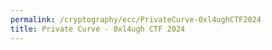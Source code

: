 ```yaml
---
permalink: /cryptography/ecc/PrivateCurve-0xl4ughCTF2024
title: Private Curve - 0xl4ugh CTF 2024
---
```


<br>
